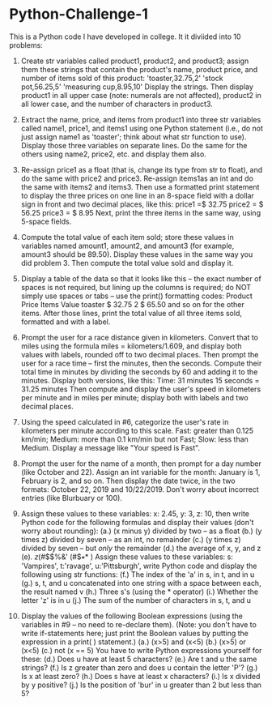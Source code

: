 # Python-Challenge-1
This is a Python code I have developed in college. It it diviided into 10 problems:

1. Create str variables called product1, product2, and product3; assign them these strings that contain the
product's name, product price, and number of items sold of this product:
'toaster,32.75,2'
'stock pot,56.25,5'
'measuring cup,8.95,10'
Display the strings. Then display product1 in all upper case (note: numerals are not affected), product2 in all
lower case, and the number of characters in product3.

2. Extract the name, price, and items from product1 into three str variables called name1, price1, and items1
using one Python statement (i.e., do not just assign name1 as 'toaster'; think about what str function to use).
Display those three variables on separate lines. Do the same for the others using name2, price2, etc. and display
them also.

3. Re-assign price1 as a float (that is, change its type from str to float), and do the same with price2 and price3.
Re-assign items1as an int and do the same with items2 and items3. Then use a formatted print statement to
display the three prices on one line in an 8-space field with a dollar sign in front and two decimal places, like
this:
price1 =$ 32.75 price2 = $ 56.25 price3 = $ 8.95
Next, print the three items in the same way, using 5-space fields.

4. Compute the total value of each item sold; store these values in variables named amount1, amount2, and
amount3 (for example, amount3 should be 89.50). Display these values in the same way you did problem 3.
Then compute the total value sold and display it.

5. Display a table of the data so that it looks like this – the exact number of spaces is not required, but lining up
the columns is required; do NOT simply use spaces or tabs – use the print() formatting codes:
Product Price Items Value
toaster $ 32.75 2 $ 65.50
and so on for the other items. After those lines, print the total value of all three items sold, formatted and with a
label.

6. Prompt the user for a race distance given in kilometers. Convert that to miles using the formula miles =
kilometers/1.609, and display both values with labels, rounded off to two decimal places. Then prompt the user
for a race time – first the minutes, then the seconds. Compute their total time in minutes by dividing the seconds
by 60 and adding it to the minutes. Display both versions, like this:
Time: 31 minutes 15 seconds = 31.25 minutes
Then compute and display the user's speed in kilometers per minute and in miles per minute; display both with
labels and two decimal places.

7. Using the speed calculated in #6, categorize the user's rate in kilometers per minute according to this scale.
Fast: greater than 0.125 km/min; Medium: more than 0.1 km/min but not Fast; Slow: less than Medium. Display
a message like "Your speed is Fast".

8. Prompt the user for the name of a month, then prompt for a day number (like October and 22). Assign an int
variable for the month: January is 1, February is 2, and so on. Then display the date twice, in the two formats:
October 22, 2019 and 10/22/2019. Don't worry about incorrect entries (like Blurbuary or 100).

9. Assign these values to these variables: x: 2.45, y: 3, z: 10, then write Python code for the following formulas
and display their values (don't worry about rounding):
(a.) (x minus y) divided by two – as a float
(b.) (y times z) divided by seven – as an int, no remainder
(c.) (y times z) divided by seven – but *only* the remainder
(d.) the average of x, y, and z
(e). 𝑧(#$$%&'
(#$∗* )
Assign these values to these variables: s: 'Vampires', t:'ravage', u:'Pittsburgh', write Python code and display the
following using str functions:
(f.) The index of the 'a' in s, in t, and in u
(g.) s, t, and u concatenated into one string with a space between each, the result named v
(h.) Three s's (using the * operator)
(i.) Whether the letter 'z' is in u
(j.) The sum of the number of characters in s, t, and u

10. Display the values of the following Boolean expressions (using the variables in #9 – no need to re-declare
them). (Note: you don't have to write if-statements here; just print the Boolean values by putting the expression
in a print( ) statement.)
(a.) (x>5) and (x<5)
(b.) (x>5) or (x<5)
(c.) not (x == 5)
You have to write Python expressions yourself for these:
(d.) Does u have at least 5 characters?
(e.) Are t and u the same strings?
(f.) Is z greater than zero and does u contain the letter 'P'?
(g.) Is x at least zero?
(h.) Does s have at least x characters?
(i.) Is x divided by y positive?
(j.) Is the position of 'bur' in u greater than 2 but less than 5?
